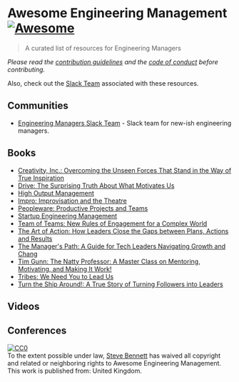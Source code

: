 # Awesome Engineering Management [![Awesome](https://cdn.rawgit.com/sindresorhus/awesome/d7305f38d29fed78fa85652e3a63e154dd8e8829/media/badge.svg)](https://github.com/sindresorhus/awesome)

> A curated list of resources for Engineering Managers

*Please read the [contribution guidelines](contributing.md) and the [code of conduct](code-of-conduct.md) before contributing.*

Also, check out the [Slack Team](https://engmanagers.github.io) associated with these resources.

## Communities
* [Engineering Managers Slack Team](http://engmanagers.github.io) - Slack team for new-ish engineering managers.

## Books
* [Creativity, Inc.: Overcoming the Unseen Forces That Stand in the Way of True Inspiration](https://www.amazon.com/Creativity-Inc-Overcoming-Unseen-Inspiration/dp/0812993012/)
* [Drive: The Surprising Truth About What Motivates Us](https://www.amazon.com/Drive-Surprising-Truth-About-Motivates/dp/1594484805/)
* [High Output Management](https://www.amazon.com/High-Output-Management-Andrew-Grove/dp/0679762884/)
* [Impro: Improvisation and the Theatre](https://www.amazon.com/Impro-Improvisation-Theatre-Keith-Johnstone/dp/0878301178/)
* [Peopleware: Productive Projects and Teams](https://www.amazon.com/Peopleware-Productive-Projects-Tom-DeMarco-ebook/dp/B00DY5A8X2/)
* [Startup Engineering Management](https://www.amazon.com/Startup-Engineering-Management-2nd-Piaw/dp/1500621064/)
* [Team of Teams: New Rules of Engagement for a Complex World](https://www.amazon.com/Team-Teams-Rules-Engagement-Complex/dp/0241250838/)
* [The Art of Action: How Leaders Close the Gaps between Plans, Actions and Results](https://www.amazon.com/Art-Action-Leaders-between-Actions-ebook/dp/B01HPVHLHG/)
* [The Manager's Path: A Guide for Tech Leaders Navigating Growth and Chang](http://shop.oreilly.com/product/0636920056843.do)
* [Tim Gunn: The Natty Professor: A Master Class on Mentoring, Motivating, and Making It Work!](https://www.amazon.com/Tim-Gunn-Professor-Mentoring-Motivating/dp/1476780072/)
* [Tribes: We Need You to Lead Us](https://www.amazon.com/Tribes-We-Need-You-Lead/dp/1591842336/)
* [Turn the Ship Around!: A True Story of Turning Followers into Leaders](https://www.amazon.com/Turn-Ship-Around-Turning-Followers/dp/1591846404/)

## Videos

## Conferences


<p xmlns:dct="http://purl.org/dc/terms/" xmlns:vcard="http://www.w3.org/2001/vcard-rdf/3.0#">
  <a rel="license"
     href="http://creativecommons.org/publicdomain/zero/1.0/">
    <img src="http://i.creativecommons.org/p/zero/1.0/88x31.png" style="border-style: none;" alt="CC0" />
  </a>
  <br />
  To the extent possible under law,
  <a rel="dct:publisher"
     href="http://engmanagers.github.io">
    <span property="dct:title">Steve Bennett</span></a>
  has waived all copyright and related or neighboring rights to
  <span property="dct:title">Awesome Engineering Management</span>.
This work is published from:
<span property="vcard:Country" datatype="dct:ISO3166"
      content="GB" about="http://engmanagers.github.io">
  United Kingdom</span>.
</p>
